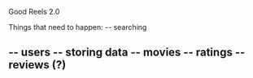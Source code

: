Good Reels 2.0

Things that need to happen:
-- searching

-- users
-- storing data
    -- movies
    -- ratings
    -- reviews (?)
-- 